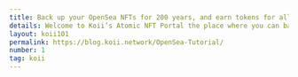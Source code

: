 ```yaml
---
title: Back up your OpenSea NFTs for 200 years, and earn tokens for all the people who look at them.
details: Welcome to Koii’s Atomic NFT Portal the place where you can back up your NFTs forever, and earn tokens whenever someone views one.
layout: koii101
permalink: https://blog.koii.network/OpenSea-Tutorial/
number: 1
tag: koii
---
```

